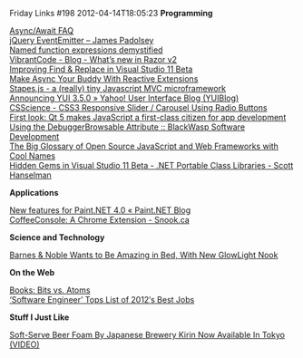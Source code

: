 Friday Links #198
2012-04-14T18:05:23
**Programming**

[Async/Await FAQ](http://blogs.msdn.com/b/pfxteam/archive/2012/04/12/10293335.aspx)   
[jQuery EventEmitter – James Padolsey](http://james.padolsey.com/javascript/jquery-eventemitter/)   
[Named function expressions demystified](http://kangax.github.com/nfe/)   
[VibrantCode - Blog - What’s new in Razor v2](http://vibrantcode.com/blog/2012/4/10/whats-new-in-razor-v2.html)   
[Improving Find & Replace in Visual Studio 11 Beta](http://blogs.msdn.com/b/visualstudio/archive/2012/04/11/improving-find-amp-replace-in-visual-studio-11-beta.aspx)   
[Make Async Your Buddy With Reactive Extensions](http://haacked.com/archive/2012/04/09/reactive-extensions-sample.aspx)   
[Stapes.js - a (really) tiny Javascript MVC microframework](http://hay.github.com/stapes/)   
[Announcing YUI 3.5.0 » Yahoo! User Interface Blog (YUIBlog)](http://www.yuiblog.com/blog/2012/04/10/announcing-yui-3-5-0/)   
[CSScience - CSS3 Responsive Slider / Carousel Using Radio Buttons](http://csscience.com/responsiveslidercss3/)   
[First look: Qt 5 makes JavaScript a first-class citizen for app development](http://arstechnica.com/business/news/2012/04/an-in-depth-look-at-qt-5-making-javascript-a-first-class-citizen-for-native-cross-platform-developme.ars)   
[Using the DebuggerBrowsable Attribute :: BlackWasp Software Development](http://www.blackwasp.co.uk/DebuggerBrowsable.aspx)   
[The Big Glossary of Open Source JavaScript and Web Frameworks with Cool Names](http://www.hanselman.com/blog/TheBigGlossaryOfOpenSourceJavaScriptAndWebFrameworksWithCoolNames.aspx)   
[Hidden Gems in Visual Studio 11 Beta - .NET Portable Class Libraries - Scott Hanselman](http://www.hanselman.com/blog/HiddenGemsInVisualStudio11BetaNETPortableClassLibraries.aspx)

**Applications**

[New features for Paint.NET 4.0 « Paint.NET Blog](http://blog.getpaint.net/2012/04/08/new-features-for-paint-net-4-0/)   
[CoffeeConsole: A Chrome Extension - Snook.ca](http://snook.ca/archives/browsers/coffeeconsole)

**Science and Technology**

[Barnes & Noble Wants to Be Amazing in Bed, With New GlowLight Nook](http://allthingsd.com/20120412/barnes-noble-wants-to-be-amazing-in-bed-with-new-glowlight-nook/)

**On the Web**

[Books: Bits vs. Atoms](http://www.codinghorror.com/blog/2012/04/books-bits-vs-atoms.html)   
[‘Software Engineer’ Tops List of 2012′s Best Jobs](http://mashable.com/2012/04/13/best-jobs/)

**Stuff I Just Like**

[Soft-Serve Beer Foam By Japanese Brewery Kirin Now Available In Tokyo (VIDEO)](http://www.huffingtonpost.com/2012/04/10/soft-serve-beer_n_1416464.html)
